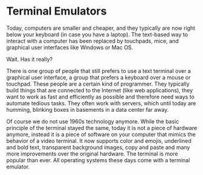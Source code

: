 # Terminal Emulators

Today, computers are smaller and cheaper, and they typically are now right below your keyboard (in case you have a laptop). The text-based way to interact with a computer has been replaced by touchpads, mice, and graphical user interfaces like Windows or Mac OS.

Wait. Has it really?

There is one group of people that still prefers to use a text terminal over a graphical user interface, a group that prefers a keyboard over a mouse or touchpad. These people are a certain kind of programmer. They typically build things that are connected to the Internet (like web applications), they want to work as fast and efficiently as possible and therefore need ways to automate tedious tasks. They often work with servers, which until today are humming, blinking boxes in basements in a data center far away.

Of course we do not use 1960s technology anymore. While the basic principle of the terminal stayed the same, today it is not a piece of hardware anymore, instead it is a piece of software on your computer that mimics the behavior of a video terminal. It now supports color and emojis, underlined and bold text, transparent background images, copy and paste and many more improvements over the original hardware. The terminal is more popular than ever. All operating systems these days come with a terminal emulator.



